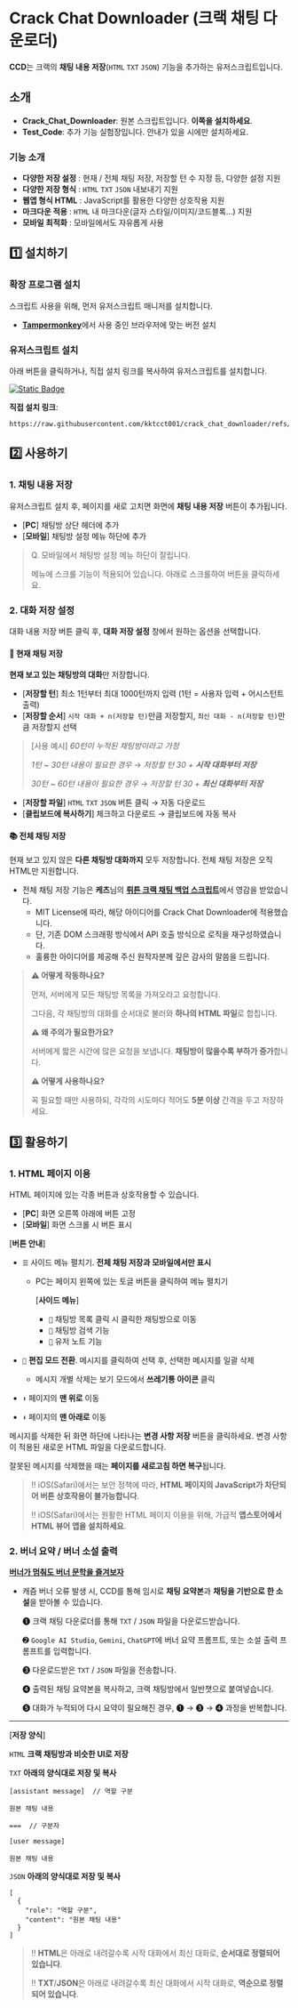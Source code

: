# **Crack Chat Downloader (크랙 채팅 다운로더)**

**CCD**는 크랙의 **채팅 내용 저장**(`HTML` `TXT` `JSON`) 기능을 추가하는 유저스크립트입니다.

## 소개

  - **Crack_Chat_Downloader**: 원본 스크립트입니다. **이쪽을 설치하세요**.
  - **Test_Code**: 추가 기능 실험장입니다. 안내가 있을 시에만 설치하세요.

### 기능 소개
  - **다양한 저장 설정** : 현재 / 전체 채팅 저장, 저장할 턴 수 지정 등, 다양한 설정 지원
  - **다양한 저장 형식** : `HTML` `TXT` `JSON` 내보내기 지원
  - **웹앱 형식 HTML** : JavaScript를 활용한 다양한 상호작용 지원
  - **마크다운 적용** : `HTML` 내 마크다운(글자 스타일/이미지/코드블록…) 지원
  - **모바일 최적화** : 모바일에서도 자유롭게 사용

## 1️⃣ 설치하기

### 확장 프로그램 설치

스크립트 사용을 위해, 먼저 유저스크립트 매니저를 설치합니다.

  -   [**Tampermonkey**](https://www.tampermonkey.net/)에서 사용 중인 브라우저에 맞는 버전 설치

### 유저스크립트 설치
아래 버튼을 클릭하거나, 직접 설치 링크를 복사하여 유저스크립트를 설치합니다.

[![Static Badge](https://img.shields.io/badge/%E2%9A%99%EF%B8%8F%20INSTALL-crack_chat_downloader-blue?style=for-the-badge)](https://github.com/kktcct001/crack_chat_downloader/raw/refs/heads/main/Crack_Chat_Downloader.user.js)

**직접 설치 링크**:

```
https://raw.githubusercontent.com/kktcct001/crack_chat_downloader/refs/heads/main/Crack_Chat_Downloader.user.js
```


## 2️⃣ 사용하기

### 1. 채팅 내용 저장

유저스크립트 설치 후, 페이지를 새로 고치면 화면에 **채팅 내용 저장** 버튼이 추가됩니다.

- [**PC**] 채팅방 상단 헤더에 추가
- [**모바일**] 채팅방 설정 메뉴 하단에 추가

> Q. 모바일에서 채팅방 설정 메뉴 하단이 잘립니다.
>
> 메뉴에 스크롤 기능이 적용되어 있습니다. 아래로 스크롤하여 버튼을 클릭하세요.

### 2. 대화 저장 설정

대화 내용 저장 버튼 클릭 후, **대화 저장 설정** 창에서 원하는 옵션을 선택합니다.

#### 📘 현재 채팅 저장

**현재 보고 있는 채팅방의 대화**만 저장합니다.

  -  [**저장할 턴**] 최소 1턴부터 최대 1000턴까지 입력 (1턴 = 사용자 입력 + 어시스턴트 출력)
  -  [**저장할 순서**] `시작 대화 + n(저장할 턴)`만큼 저장할지, `최신 대화 - n(저장할 턴)`만큼 저장할지 선택    
  > [사용 예시] *60턴이 누적된 채팅방이라고 가정*
  >
  > *1턴 ~ 30턴 내용이 필요한 경우* → *저장할 턴 30 + **시작 대화부터 저장***
  >
  > *30턴 ~ 60턴 내용이 필요한 경우* → *저장할 턴 30 + **최신 대화부터 저장***        
  -  [**저장할 파일**]  `HTML` `TXT` `JSON` 버튼 클릭 → 자동 다운로드
  -  [**클립보드에 복사하기**]  체크하고 다운로드 → 클립보드에 자동 복사

#### 📚 전체 채팅 저장

현재 보고 있지 않은 **다른 채팅방 대화까지** 모두 저장합니다. 전체 채팅 저장은 오직 HTML만 지원합니다.

- 전체 채팅 저장 기능은 **케츠**님의 [**뤼튼 크랙 채팅 백업 스크립트**](https://github.com/tincansimagine/crack_backup)에서 영감을 받았습니다.
  - MIT License에 따라, 해당 아이디어를 Crack Chat Downloader에 적용했습니다.
  - 단, 기존 DOM 스크래핑 방식에서 API 호출 방식으로 로직을 재구성하였습니다.
  - 훌륭한 아이디어를 제공해 주신 원작자분께 깊은 감사의 말씀을 드립니다.

> **⚠ 어떻게 작동하나요?**
>
> 먼저, 서버에게 모든 채팅방 목록을 가져오라고 요청합니다.
>
> 그다음, 각 채팅방의 대화를 순서대로 불러와 **하나의 HTML 파일**로 합칩니다.
>
> **⚠ 왜 주의가 필요한가요?**
>
> 서버에게 짧은 시간에 많은 요청을 보냅니다. **채팅방이 많을수록 부하가 증가**합니다.
>
> **⚠ 어떻게 사용하나요?**
>
> 꼭 필요할 때만 사용하되, 각각의 시도마다 적어도 **5분 이상** 간격을 두고 저장하세요.

## 3️⃣ 활용하기

### 1. HTML 페이지 이용

HTML 페이지에 있는 각종 버튼과 상호작용할 수 있습니다.

  -  [**PC**] 화면 오른쪽 아래에 버튼 고정
  -  [**모바일**] 화면 스크롤 시 버튼 표시

[**버튼 안내**]
- `☰` 사이드 메뉴 펼치기. **전체 채팅 저장과 모바일에서만 표시**
    - PC는 페이지 왼쪽에 있는 토글 버튼을 클릭하여 메뉴 펼치기

       [**사이드 메뉴**]
         - `🧾` 채팅방 목록 클릭 시 클릭한 채팅방으로 이동
         - `🔎` 채팅방 검색 기능
         - `📒` 유저 노트 기능
      
- `📝` **편집 모드 전환**. 메시지를 클릭하여 선택 후, 선택한 메시지를 일괄 삭제
    - 메시지 개별 삭제는 보기 모드에서 **쓰레기통 아이콘** 클릭
- `⬆️` 페이지의 **맨 위로** 이동
- `⬇️` 페이지의 **맨 아래로** 이동
   
메시지를 삭제한 뒤 화면 하단에 나타나는 **변경 사항 저장** 버튼을 클릭하세요. 변경 사항이 적용된 새로운 HTML 파일을 다운로드합니다.

잘못된 메시지를 삭제했을 때는 **페이지를 새로고침 하면 복구**됩니다.

> ‼︎  iOS(Safari)에서는 보안 정책에 따라, **HTML 페이지의 JavaScript가 차단되어 버튼 상호작용이 불가능합니다**.
>
> ‼︎  iOS(Safari)에서는 원활한 HTML 페이지 이용을 위해, 가급적 **앱스토어에서 HTML 뷰어 앱을 설치하세요**.

### 2. 버너 요약 / 버너 소설 출력

[**버너가 멈춰도 버너 문학을 즐겨보자**](https://gall.dcinside.com/mini/board/view/?id=wrtnw&no=85829&exception_mode=recommend&page=1)

- 캐즘 버너 오류 발생 시, CCD를 통해 임시로 **채팅 요약본**과 **채팅을 기반으로 한 소설**을 받아볼 수 있습니다.
  
    ➊  크랙 채팅 다운로더를 통해 `TXT` / `JSON` 파일을 다운로드받습니다.
  
    ➋  `Google AI Studio`, `Gemini`, `ChatGPT`에 버너 요약 프롬프트, 또는 소설 출력 프롬프트를 입력합니다.
  
    ➌  다운로드받은 `TXT` / `JSON` 파일을 전송합니다.
       
    ➍  출력된 채팅 요약본을 복사하고, 크랙 채팅방에서 일반챗으로 붙여넣습니다.

    ➎  대화가 누적되어 다시 요약이 필요해진 경우, ➊ → ➌ → ➍ 과정을 반복합니다.
  
 ---
 
[**저장 양식**]

  `HTML` **크랙 채팅방과 비슷한 UI로 저장**
     
  `TXT` **아래의 양식대로 저장 및 복사**
     
  ```
  [assistant message]  // 역할 구분

  원본 채팅 내용

  ===  // 구분자

  [user message]

  원본 채팅 내용
  ```
     
  `JSON` **아래의 양식대로 저장 및 복사**
     
  ```
  [
    {
      "role": "역할 구분",
      "content": "원본 채팅 내용"
    }
  ]
   ```
     
> ‼︎  **HTML**은 아래로 내려갈수록 시작 대화에서 최신 대화로, **순서대로 정렬되어 있습니다**.
> 
> ‼︎  **TXT**/**JSON**은 아래로 내려갈수록 최신 대화에서 시작 대화로, **역순으로 정렬되어 있습니다**.

